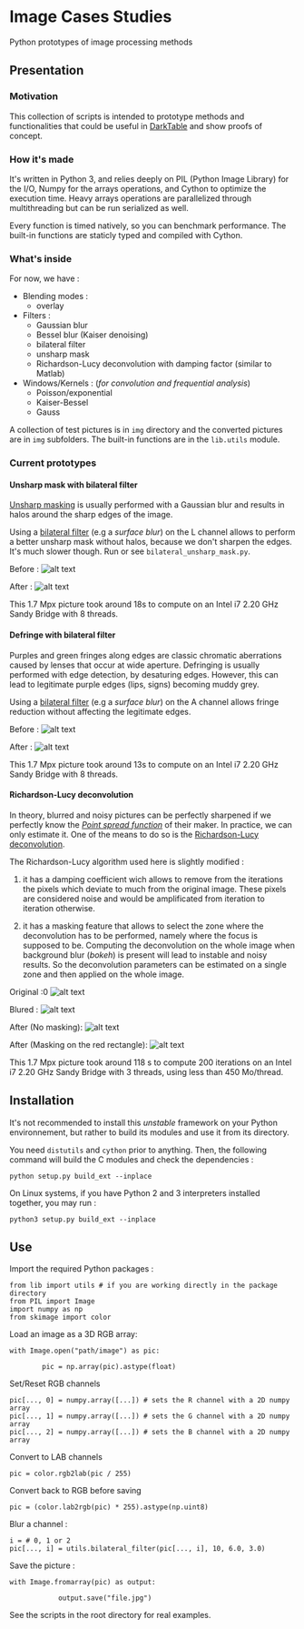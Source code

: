  # Image Cases Studies
Python prototypes of image processing methods

## Presentation

### Motivation

This collection of scripts is intended to prototype methods and functionalities that
could be useful in [DarkTable](https://github.com/darktable-org/darktable) and
show proofs of concept.

### How it's made

It's written in Python 3, and relies deeply on PIL (Python Image Library) for the I/O, Numpy for the arrays
operations, and Cython to optimize the execution time. Heavy arrays operations 
are parallelized through multithreading but can be run serialized as well.


Every function is timed natively, so you can benchmark performance. 
The built-in functions are staticly typed and compiled with Cython.

### What's inside

For now, we have :

* Blending modes :
    * overlay
* Filters :
    * Gaussian blur
    * Bessel blur (Kaiser denoising)
    * bilateral filter
    * unsharp mask
    * Richardson-Lucy deconvolution with damping factor (similar to Matlab)
* Windows/Kernels : (*for convolution and frequential analysis*)
    * Poisson/exponential
    * Kaiser-Bessel
    * Gauss
    
A collection of test pictures is in `img` directory and the converted pictures
are in `img` subfolders. The built-in functions are in the `lib.utils` module.
    
### Current prototypes

#### Unsharp mask with bilateral filter

[Unsharp masking](https://en.wikipedia.org/wiki/Unsharp_masking)
is usually performed with a Gaussian blur and results in halos
around the sharp edges of the image.

Using a [bilateral filter](https://en.wikipedia.org/wiki/Bilateral_filter) 
(e.g a *surface blur*) on the L channel allows to perform a better unsharp mask without
halos, because we don't sharpen the edges. It's much slower though.
Run or see `bilateral_unsharp_mask.py`.

Before :
![alt text](img/original.jpg)

After :
![alt text](img/bilateral-unsharp-mask/original.jpg)

This 1.7 Mpx picture took around 18s to compute on an Intel i7 2.20 GHz Sandy Bridge with 8 threads. 

#### Defringe with bilateral filter

Purples and green fringes along edges are classic chromatic aberrations caused by lenses that
occur at wide aperture. Defringing is usually performed with edge detection, by desaturing
edges. However, this can lead to legitimate purple edges (lips, signs) becoming muddy grey. 

Using a [bilateral filter](https://en.wikipedia.org/wiki/Bilateral_filter) 
(e.g a *surface blur*) on the A channel allows fringe reduction without affecting
the legitimate edges. 


Before :
![alt text](img/original.jpg)

After :
![alt text](img/bilateral-LAB/original.jpg)

This 1.7 Mpx picture took around 13s to compute on an Intel i7 2.20 GHz Sandy Bridge with 8 threads. 

#### Richardson-Lucy deconvolution

In theory, blurred and noisy pictures can be perfectly sharpened if we perfectly 
know the [*Point spread function*](https://en.wikipedia.org/wiki/Point_spread_function) 
of their maker. In practice, we can only estimate it.
One of the means to do so is the [Richardson-Lucy deconvolution](https://en.wikipedia.org/wiki/Richardson%E2%80%93Lucy_deconvolution).

The Richardson-Lucy algorithm used here is slightly modified :

 1. it has a damping coefficient wich allows to remove from 
    the iterations the pixels which deviate to much from the original image.
    These pixels are considered 
    noise and would be amplificated from iteration to iteration otherwise.
    
 1. it has a masking feature that allows to select the zone where the deconvolution
    has to be performed, namely where the focus is supposed to be. Computing the deconvolution
    on the whole image when background blur (*bokeh*) is present will lead to instable
    and noisy results. So the deconvolution parameters can be estimated on a single
    zone and then applied on the whole image.

Original :0
![alt text](img/original.jpg)

Blured :
![alt text](img/blured.jpg)

After (No masking):
![alt text](img/richardson-lucy-deconvolution/blured-alternative.jpg)

After (Masking on the red rectangle):
![alt text](img/richardson-lucy-deconvolution/blured.jpg)

This 1.7 Mpx picture took around 118 s to compute 200 iterations
 on an Intel i7 2.20 GHz Sandy Bridge with 3 threads, using less than 450 Mo/thread.

## Installation

It's not recommended to install this *unstable* framework on your Python environnement, but rather to build
its modules and use it from its directory.

You need `distutils` and `cython` prior to anything. Then, the following command will
build the C modules and check the dependencies :

    python setup.py build_ext --inplace

On Linux systems, if you have Python 2 and 3 interpreters installed together, you may run :

    python3 setup.py build_ext --inplace

    
## Use

Import the required Python packages : 

    from lib import utils # if you are working directly in the package directory
    from PIL import Image 
    import numpy as np
    from skimage import color
    
Load an image as a 3D RGB array:

    with Image.open("path/image") as pic:

            pic = np.array(pic).astype(float)
    
Set/Reset RGB channels 

    pic[..., 0] = numpy.array([...]) # sets the R channel with a 2D numpy array
    pic[..., 1] = numpy.array([...]) # sets the G channel with a 2D numpy array
    pic[..., 2] = numpy.array([...]) # sets the B channel with a 2D numpy array
    

Convert to LAB channels 

    pic = color.rgb2lab(pic / 255)
    
Convert back to RGB before saving

    pic = (color.lab2rgb(pic) * 255).astype(np.uint8)
    

Blur a channel : 

    i = # 0, 1 or 2
    pic[..., i] = utils.bilateral_filter(pic[..., i], 10, 6.0, 3.0)
    
Save the picture :
    
    with Image.fromarray(pic) as output:

                output.save("file.jpg")
    
See the scripts in the root directory for real examples.
